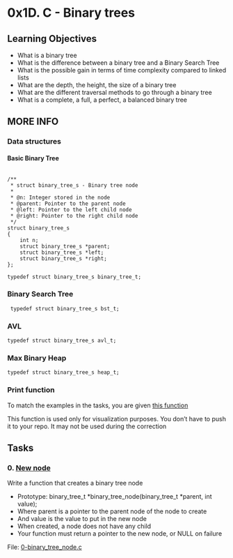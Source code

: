 
# 0x1D. C - Binary trees

## Learning Objectives


  * What is a binary tree
  * What is the difference between a binary tree and a Binary Search Tree
  * What is the possible gain in terms of time complexity compared to linked lists
  * What are the depth, the height, the size of a binary tree
  * What are the different traversal methods to go through a binary tree
  * What is a complete, a full, a perfect, a balanced binary tree </br>

## MORE INFO

### Data structures

#### Basic Binary Tree

```

/**
 * struct binary_tree_s - Binary tree node
 *
 * @n: Integer stored in the node
 * @parent: Pointer to the parent node
 * @left: Pointer to the left child node
 * @right: Pointer to the right child node
 */
struct binary_tree_s
{
    int n;
    struct binary_tree_s *parent;
    struct binary_tree_s *left;
    struct binary_tree_s *right;
};

typedef struct binary_tree_s binary_tree_t;
```

### Binary Search Tree

```
 typedef struct binary_tree_s bst_t;
```

### AVL

```
typedef struct binary_tree_s avl_t;
```

### Max Binary Heap

```
typedef struct binary_tree_s heap_t;
```

### Print function

To match the examples in the tasks, you are given [this function](https://github.com/holbertonschool/0x1C.c)

This function is used only for visualization purposes. You don’t have to push it to your repo. It may not be used during the correction

## Tasks

### 0. [New node](0-binary_tree_node.c)
Write a function that creates a binary tree node

  * Prototype: binary\_tree\_t \*binary\_tree\_node(binary\_tree\_t \*parent, int value);
  * Where parent is a pointer to the parent node of the node to create
  * And value is the value to put in the new node
  * When created, a node does not have any child
  * Your function must return a pointer to the new node, or NULL on failure </br>

File: [0-binary\_tree\_node.c](0-binary_tree_node.c)
